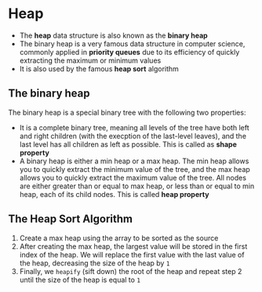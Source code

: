 # Heap

- The **heap** data structure is also known as the **binary heap**
- The binary heap is a very famous data structure in computer science, commonly applied in **priority queues** due to its efficiency of quickly extracting the maximum or minimum values
- It is also used by the famous **heap sort** algorithm

## The binary heap

The binary heap is a special binary tree with the following two properties:

- It is a complete binary tree, meaning all levels of the tree have both left and right children (with the execption of the last-level leaves), and the last level has all children as left as possible. This is called as **shape property**
- A binary heap is either a min heap or a max heap. The min heap allows you to quickly extract the minimum value of the tree, and the max heap allows you to quickly extract the maximum value of the tree. All nodes are either greater than or equal to max heap, or less than or equal to min heap, each of its child nodes. This is called **heap property**

## The Heap Sort Algorithm

1. Create a max heap using the array to be sorted as the source
2. After creating the max heap, the largest value will be stored in the first index of the heap. We will replace the first value with the last value of the heap, decreasing the size of the heap by `1`
3. Finally, we `heapify` (sift down) the root of the heap and repeat step 2 until the size of the heap is equal to `1`
